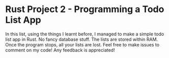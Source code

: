 # Rust Project 2 - Programming a Todo List App

In this list, using the things I learnt before, I managed to make a simple todo list app in Rust. No fancy database stuff. The lists are stored within RAM.
Once the program stops, all your lists are lost. Feel free to make issues to comment on my code! Any feedback is appreciated!